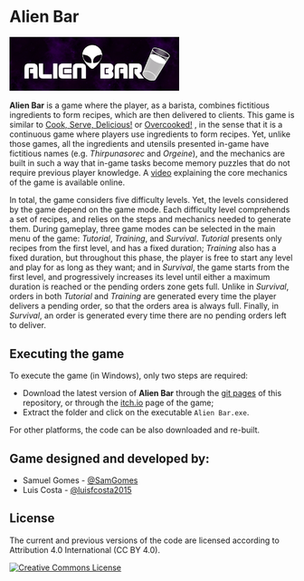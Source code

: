 # Alien Bar

<img src="./ReadmeStuff/logo.png" width="300">

**Alien Bar** is a game where the player, as a barista, combines fictitious ingredients to form recipes, which are then delivered to clients. This game is similar to [Cook, Serve, Delicious!](https://www.cookservedelicious.com/yum/) or [Overcooked!](https://www.team17.com/games/overcooked/) , in the sense that it is a continuous game where players use ingredients to form recipes. Yet, unlike those games, all the ingredients and utensils presented in-game have fictitious names (e.g. _Thirpunasorec_ and _Orgeine_), and the mechanics are built in such a way that in-game tasks become memory puzzles that do not require previous player knowledge. A [video](https://youtu.be/F0gqm1vBTV8) explaining the core mechanics of the game is available online.

In total, the game considers five difficulty levels. Yet, the levels considered by the game depend on the game mode. Each difficulty level comprehends a set of recipes, and relies on the steps and mechanics needed to generate them. During gameplay, three game modes can be selected in the main menu of the game: _Tutorial_, _Training_, and _Survival_. _Tutorial_ presents only recipes from the first level, and has a fixed duration; _Training_ also has a fixed duration, but throughout this phase, the player is free to start any level and play for as long as they want; and in _Survival_, the game starts from the first level, and progressively increases its level until either a maximum duration is reached or the pending orders zone gets full. Unlike in _Survival_, orders in both _Tutorial_ and _Training_ are generated every time the player delivers a pending order, so that the orders area is always full. Finally, in _Survival_, an order is generated every time there are no pending orders left to deliver. 

## Executing the game

To execute the game (in Windows), only two steps are required:
- Download the latest version of **Alien Bar** through the [git pages](https://samgomes.github.io/alien-bar/) of this repository, or through the [itch.io](https://samgomes.itch.io/alien-bar) page of the game;
- Extract the folder and click on the executable ```Alien Bar.exe```.

For other platforms, the code can be also downloaded and re-built.

## Game designed and developed by:
- Samuel Gomes - [@SamGomes](https://github.com/SamGomes)
- Luis Costa - [@luisfcosta2015](https://github.com/luisfcosta2015)

## License
The current and previous versions of the code are licensed according to Attribution 4.0 International (CC BY 4.0).  
 
 <a rel="license" href="http://creativecommons.org/licenses/by/4.0/"><img alt="Creative Commons License" style="border-width:0" src="https://i.creativecommons.org/l/by/4.0/88x31.png" /></a><br />
